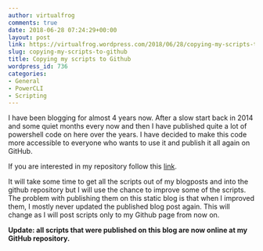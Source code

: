 ```yaml
---
author: virtualfrog
comments: true
date: 2018-06-28 07:24:29+00:00
layout: post
link: https://virtualfrog.wordpress.com/2018/06/28/copying-my-scripts-to-github/
slug: copying-my-scripts-to-github
title: Copying my scripts to Github
wordpress_id: 736
categories:
- General
- PowerCLI
- Scripting
---
```


I have been blogging for almost 4 years now. After a slow start back in 2014 and some quiet months every now and then I have published quite a lot of powershell code on here over the years. I have decided to make this code more accessible to everyone who wants to use it and publish it all again on GitHub.

If you are interested in my repository follow this [link](https://github.com/virtualFrog/PowerCLI-Scripts).

It will take some time to get all the scripts out of my blogposts and into the github repository but I will use the chance to improve some of the scripts. The problem with publishing them on this static blog is that when I improved them, I mostly never updated the published blog post again. This will change as I will post scripts only to my Github page from now on.

**Update: all scripts that were published on this blog are now online at my GitHub repository.**


